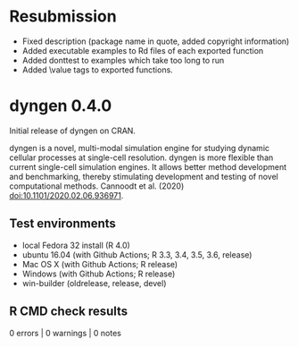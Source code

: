 # Resubmission

* Fixed description (package name in quote, added copyright information)
* Added executable examples to Rd files of each exported function
* Added donttest to examples which take too long to run
* Added \value tags to exported functions.

# dyngen 0.4.0
Initial release of dyngen on CRAN.

dyngen is a novel, multi-modal simulation engine for
studying dynamic cellular processes at single-cell resolution. dyngen
is more flexible than current single-cell simulation engines. It
allows better method development and benchmarking, thereby stimulating
development and testing of novel computational methods. 
Cannoodt et al. (2020) <doi:10.1101/2020.02.06.936971>.
  
## Test environments
* local Fedora 32 install (R 4.0)
* ubuntu 16.04 (with Github Actions; R 3.3, 3.4, 3.5, 3.6, release)
* Mac OS X (with Github Actions; R release)
* Windows (with Github Actions; R release)
* win-builder (oldrelease, release, devel)

## R CMD check results

0 errors | 0 warnings | 0 notes
